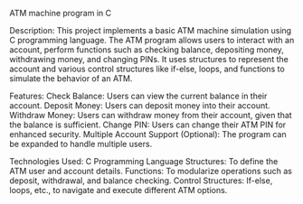 ATM machine program in C

Description: This project implements a basic ATM machine simulation using C programming language. The ATM program allows users to interact with an account, perform functions such as checking balance, depositing money, withdrawing money, and changing PINs. It uses structures to represent the account and various control structures like if-else, loops, and functions to simulate the behavior of an ATM.

Features: Check Balance: Users can view the current balance in their account. Deposit Money: Users can deposit money into their account. Withdraw Money: Users can withdraw money from their account, given that the balance is sufficient. Change PIN: Users can change their ATM PIN for enhanced security. Multiple Account Support (Optional): The program can be expanded to handle multiple users.

Technologies Used: C Programming Language Structures: To define the ATM user and account details. Functions: To modularize operations such as deposit, withdrawal, and balance checking. Control Structures: If-else, loops, etc., to navigate and execute different ATM options.
